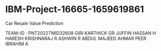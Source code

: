 # IBM-Project-16665-1659619861
Car Resale Value Prediction


TEAM-ID : PNT2022TMID32608
GIRI KARTHICK GR
JUFFIN HASSAN H
HARESH KRISHNARAJ R
ASHWIN R
ABDUL MAJEED AHMAR PEER IBRAHIM A







